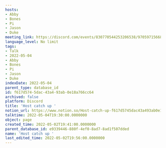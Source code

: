```yaml
---
hosts:
- Abby
- Bones
- Pi
- Jason
- Duke
meeting_link: https://discord.com/events/830770544253206538/970597156681568276
language_level: No limit
tags:
- Talk
- 2022-05-04
- Abby
- Bones
- Pi
- Jason
- Duke
indexDate: 2022-05-04
parent_type: database_id
id: f617d574-5dac-43a4-93ab-0e18a766cc64
archived: false
platform: Discord
title: 'Host catch up '
notion_url: https://www.notion.so/Host-catch-up-f617d5745dac43a493ab0e18a766cc64
talktime: 2022-05-04T19:30:00.0000000
object: page
created_time: 2022-05-02T19:41:00.0000000
parent_database_id: e9339446-880f-4ef0-8ad7-8ad1f507dded
name: 'Host catch up '
last_edited_time: 2022-05-02T19:56:00.0000000
---
```






